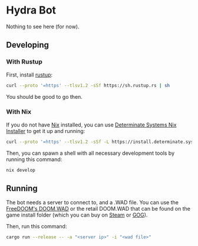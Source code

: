 # Hydra Bot

Nothing to see here (for now).

## Developing

### With Rustup

First, install [rustup][1]:

```sh
curl --proto '=https' --tlsv1.2 -sSf https://sh.rustup.rs | sh
```

You should be good to go then.

### With Nix

If you do not have [Nix][2] installed, you can use [Determinate Systems Nix Installer][3] to get it up and running:

```sh
curl --proto '=https' --tlsv1.2 -sSf -L https://install.determinate.systems/nix | sh -s -- install
```

Then, you can spawn a shell with all necessary development tools by running this command:

```sh
nix develop
```

## Running

The bot needs a server to connect to, and a .WAD file. You can use the [FreeDOOM's DOOM.WAD][4] or the retail DOOM.WAD that can be found on the game install folder (which you can buy on [Steam][5] or [GOG][6]).

Then, run this command:

```sh
cargo run --release -- -a "<server ip>" -i "<wad file>"
```

[1]: https://rustup.rs
[2]: https://nixos.org
[3]: https://determinate.systems/oss/
[4]: https://freedoom.github.io/download.html
[5]: https://store.steampowered.com/app/2280/DOOM__DOOM_II/
[6]: https://www.gog.com/en/game/doom_doom_ii
